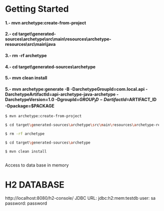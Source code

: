 # Getting Started

#### 1.- mvn archetype:create-from-project
#### 2.- cd target\generated-sources\archetype\src\main\resources\archetype-resources\src\main\java
#### 3.- rm -rf archetype 
#### 4.- cd target\generated-sources\archetype
#### 5.- mvn clean install
#### 5.- mvn archetype:generate -B -DarchetypeGroupId=com.local.api -DarchetypeArtifactId=api-archetype-java-archetype -DarchetypeVersion=1.0 -DgroupId=$GROUP_ID -DartifactId=$ARTIFACT_ID -Dpackage=$PACKAGE


```sh
$ mvn archetype:create-from-project
```

```sh
$ cd target\generated-sources\archetype\src\main\resources\archetype-resources\src\main\java
```

```sh
$ rm -rf archetype
```

```sh
$ cd target\generated-sources\archetype
```

```sh
$ mvn clean install
```

```sh
```
Access to data base in memory

H2 DATABASE
============
http://localhost:8080/h2-console/
JDBC URL: jdbc:h2:mem:testdb
user:     sa
password: password